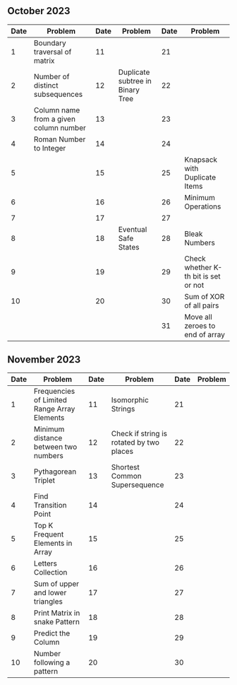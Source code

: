 #

## October 2023

| Date | Problem                                | Date | Problem                          | Date | Problem                              |
| ---- | -------------------------------------- | ---- | -------------------------------- | ---- | ------------------------------------ |
| 1    | Boundary traversal of matrix           | 11   |                                  | 21   |                                      |
| 2    | Number of distinct subsequences        | 12   | Duplicate subtree in Binary Tree | 22   |                                      |
| 3    | Column name from a given column number | 13   |                                  | 23   |                                      |
| 4    | Roman Number to Integer                | 14   |                                  | 24   |                                      |
| 5    |                                        | 15   |                                  | 25   | Knapsack with Duplicate Items        |
| 6    |                                        | 16   |                                  | 26   | Minimum Operations                   |
| 7    |                                        | 17   |                                  | 27   |                                      |
| 8    |                                        | 18   | Eventual Safe States             | 28   | Bleak Numbers                        |
| 9    |                                        | 19   |                                  | 29   | Check whether K-th bit is set or not |
| 10   |                                        | 20   |                                  | 30   | Sum of XOR of all pairs              |
|      |                                        |      |                                  | 31   | Move all zeroes to end of array      |

## November 2023

| Date | Problem                                     | Date | Problem                                  | Date | Problem |
| ---- | ------------------------------------------- | ---- | ---------------------------------------- | ---- | ------- |
| 1    | Frequencies of Limited Range Array Elements | 11   | Isomorphic Strings                       | 21   |         |
| 2    | Minimum distance between two numbers        | 12   | Check if string is rotated by two places | 22   |         |
| 3    | Pythagorean Triplet                         | 13   | Shortest Common Supersequence            | 23   |         |
| 4    | Find Transition Point                       | 14   |                                          | 24   |         |
| 5    | Top K Frequent Elements in Array            | 15   |                                          | 25   |         |
| 6    | Letters Collection                          | 16   |                                          | 26   |         |
| 7    | Sum of upper and lower triangles            | 17   |                                          | 27   |         |
| 8    | Print Matrix in snake Pattern               | 18   |                                          | 28   |         |
| 9    | Predict the Column                          | 19   |                                          | 29   |         |
| 10   | Number following a pattern                  | 20   |                                          | 30   |         |
